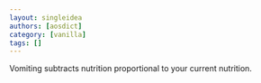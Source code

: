 ```yaml
---
layout: singleidea
authors: [aosdict]
category: [vanilla]
tags: []
---
```

Vomiting subtracts nutrition proportional to your current nutrition.

